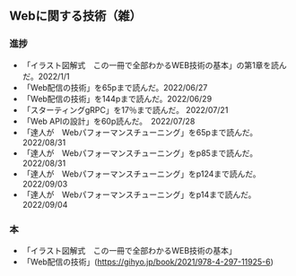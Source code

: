 ## Webに関する技術（雑）

### 進捗

- 「イラスト図解式　この一冊で全部わかるWEB技術の基本」の第1章を読んだ。2022/1/1
- 「Web配信の技術」を65pまで読んだ。2022/06/27
- 「Web配信の技術」を144pまで読んだ。2022/06/29
- 「スターティングgRPC」を17％まで読んだ。 2022/07/21
- 「Web APIの設計」を60p読んだ。　2022/07/28
- 「達人が　Webパフォーマンスチューニング」を65pまで読んだ。　2022/08/31
- 「達人が　Webパフォーマンスチューニング」をp85まで読んだ。　2022/08/31
- 「達人が　Webパフォーマンスチューニング」をp124まで読んだ。　2022/09/03
- 「達人が　Webパフォーマンスチューニング」をp14まで読んだ。　2022/09/04


### 本

- 「イラスト図解式　この一冊で全部わかるWEB技術の基本」
- 「Web配信の技術」(https://gihyo.jp/book/2021/978-4-297-11925-6)

